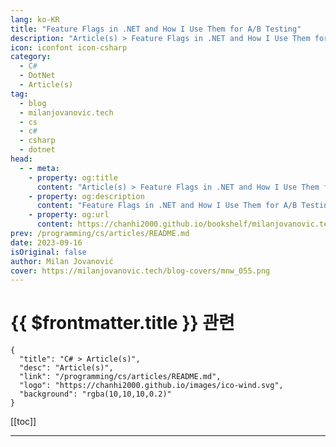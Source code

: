 ```yaml
---
lang: ko-KR
title: "Feature Flags in .NET and How I Use Them for A/B Testing"
description: "Article(s) > Feature Flags in .NET and How I Use Them for A/B Testing"
icon: iconfont icon-csharp
category: 
  - C#
  - DotNet
  - Article(s)
tag: 
  - blog
  - milanjovanovic.tech
  - cs
  - c#
  - csharp
  - dotnet
head:
  - - meta:
    - property: og:title
      content: "Article(s) > Feature Flags in .NET and How I Use Them for A/B Testing"
    - property: og:description
      content: "Feature Flags in .NET and How I Use Them for A/B Testing"
    - property: og:url
      content: https://chanhi2000.github.io/bookshelf/milanjovanovic.tech/feature-flags-in-dotnet-and-how-i-use-them-for-ab-testing.html
prev: /programming/cs/articles/README.md
date: 2023-09-16
isOriginal: false
author: Milan Jovanović
cover: https://milanjovanovic.tech/blog-covers/mnw_055.png
---
```


# {{ $frontmatter.title }} 관련

```component VPCard
{
  "title": "C# > Article(s)",
  "desc": "Article(s)",
  "link": "/programming/cs/articles/README.md",
  "logo": "https://chanhi2000.github.io/images/ico-wind.svg",
  "background": "rgba(10,10,10,0.2)"
}
```

[[toc]]

---

<SiteInfo
  name="Feature Flags in .NET and How I Use Them for A/B Testing"
  desc="The ability to conditionally turn features on or off in your application without redeploying the code is a powerful tool. It lets you quickly iterate on new features and frequently integrate your changes with the main branch. You can use feature flags to achieve this. Feature flags are a software development technique that allows you to wrap application features in a conditional statement. You can then toggle the feature on or off in runtime to control which features are enabled."
  url="https://milanjovanovic.tech/blog/feature-flags-in-dotnet-and-how-i-use-them-for-ab-testing/"
  logo="https://milanjovanovic.tech/profile_favicon.png"
  preview="https://milanjovanovic.tech/blog-covers/mnw_055.png"/>

<!-- TODO: 작성 -->

<!-- 
The ability to conditionally turn features on or off in your application without redeploying the code is a powerful tool.

It lets you quickly iterate on new features and frequently integrate your changes with the main branch.

You can use **feature flags** to achieve this.

**Feature flags** are a software development technique that allows you to wrap application features in a conditional statement.
You can then toggle the feature on or off in runtime to control which features are enabled.

We have a lot to cover in this week's newsletter:

- Feature flag fundamentals in .NET
<li>Feature filters and phased rollouts
<li>Trunk-based development
<li>A/B testing

Let's dive in!

---

## feature-flags-in-net"><a href="#feature-flags-in-net">Feature Flags In .NET

<a href="https://github.com/microsoft/FeatureManagement-Dotnet">Feature flags</a> provide a way for .NET and ASP.NET Core applications to turn features on or off dynamically.

To get started, you need to install the `Microsoft.FeatureManagement` library in your project:

```powershell
Install-Package Microsoft.FeatureManagement

```

This library will allow you to develop and expose application functionality based on features.
It's useful when you have special requirements when a new feature should be enabled and under what conditions.

The next step is to register the required services with dependency injection by calling `AddFeatureManagement`:

```cs
builder.Services.AddFeatureManagement();

```

And you are ready to create your first feature flag.
Feature flags are built on top of the .NET configuration system.
Any .NET configuration provider can act as the backbone for exposing feature flags.

Let's create a feature flag called `ClipArticleContent` in our `appsettings.json` file:

```json
"FeatureManagement": {
  "ClipArticleContent": false
}

```

By convention, feature flags have to be defined in the `FeatureManagement` configuration section.
But you can change this by providing a different configuration section when calling `AddFeatureManagement`.

Microsoft recommends exposing feature flags using enums and then consuming them with the `nameof` operator.
For example, you would write `nameof(FeatureFlags.ClipArticleContent)`.

However, I prefer defining feature flags as constants in a static class because it simplifies the usage.

```cs
// Using enums
public enum FeatureFlags
{
    ClipArticleContent = 1
}

// Using constants
public static class FeatureFlags
{
    public const string ClipArticleContent = "ClipArticleContent";
}

```

To check the feature flag state, you can use the `IFeatureManager` service.
In this example, if the `ClipArticleContent` feature flag is turned on, we will return only the first thirty characters of the article's content.

```cs
app.MapGet("articles/{id}", async (
    Guid id,
    IGetArticle query,
    IFeatureManager featureManager) =>
{
    var article = query.Execute(id);

<span class="code-line highlight-line">    if (await featureManager.IsEnabledAsync(FeatureFlags.ClipArticleContent))
    {
        article.Content = article.Content.Substring(0, 50);
    }

    return Results.Ok(article);
});

```

You can also apply feature flags on a controller or endpoint level using the `FeatureGate` attribute:

```cs
[FeatureGate(FeatureFlags.EnableArticlesApi)]
public class ArticlesController : Controller
{
   // ...
}

```

This covers the fundamentals of using feature flags, and now, let's tackle more advanced topics.

---

## feature-filters-and-phased-rollouts"><a href="#feature-filters-and-phased-rollouts">Feature Filters And Phased Rollouts

The feature flags I showed you in the previous section were like a simple on-off switch.
Although practical, you might want more flexibility from your feature flags.

The `Microsoft.FeatureManagement` package comes with a few built-in feature filters that allow you to create dynamic rules for enabling feature flags.

The available feature filters are
<a href="https://learn.microsoft.com/en-us/dotnet/api/microsoft.featuremanagement.featurefilters.percentagefilter?view=azure-dotnet">`Microsoft.Percentage`</a>,
<a href="https://learn.microsoft.com/en-us/dotnet/api/microsoft.featuremanagement.featurefilters.timewindowfilter?view=azure-dotnet">`Microsoft.TimeWindow`</a>
and <a href="https://learn.microsoft.com/en-us/dotnet/api/microsoft.featuremanagement.featurefilters.targetingfilter?view=azure-dotnet">`Microsoft.Targeting`</a>.

Here's an example of defining a `ShowArticlePreview` feature flag that uses a percentage filter:

```json
"FeatureFlags": {
  "ClipArticleContent": false,
<span class="code-line highlight-line">  "ShowArticlePreview": {
    "EnabledFor": [
      {
<span class="code-line highlight-line">        "Name": "Percentage",
        "Parameters": {
          "Value": 50
        }
      }
    ]
  }
}

```

This means the feature flag will be randomly turned on 50% of the time.
The downside is the same user might see different behavior on subsequent requests.
A more realistic scenario is to have the feature flag state be cached for the duration of the user's session.

To use the `PercentageFilter`, you need to enable it by calling `AddFeatureFilter`:

```cs
builder.Services.AddFeatureManagement().AddFeatureFilter<PercentageFilter>();

```

Another interesting feature filter is the `TargetingFilter`, which allows you to target specific users.
Targeting is used in phased rollouts, where you want to introduce a new feature to your users gradually.
You start by enabling the feature for a small percentage of users and slowly increase the rollout percentage while monitoring how the system responds.

---

## trunk-based-development-and-feature-flags"><a href="#trunk-based-development-and-feature-flags">Trunk-based Development and Feature Flags

<a href="https://trunkbaseddevelopment.com/">Trunk-based development</a> is a Git branching strategy where all developers work in short-lived branches or directly in the trunk, the main codebase.
The *"trunk"* is the main branch of your repository.
If you're using Git, it will be either the `main` or `master` branch.
Trunk-based development avoids the "merge hell" problem caused by long-lived branches.

So, how do feature flags fit into trunk-based development?

The only way to ensure the trunk is always releasable is to hide incomplete features behind feature flags.
You continue pushing changes to the trunk as you work on the feature while the feature flag remains turned off on the main branch.
When the feature is complete, you turn on the feature flag and release it to production.

<span style="box-sizing:border-box;display:inline-block;overflow:hidden;width:initial;height:initial;background:none;opacity:1;border:0;margin:0;padding:0;position:relative;max-width:100%"><span style="box-sizing:border-box;display:block;width:initial;height:initial;background:none;opacity:1;border:0;margin:0;padding:0;max-width:100%"><img style="display:block;max-width:100%;width:initial;height:initial;background:none;opacity:1;border:0;margin:0;padding:0" alt="" aria-hidden="true" src="data:image/svg+xml,%3csvg%20xmlns=%27http://www.w3.org/2000/svg%27%20version=%271.1%27%20width=%27900%27%20height=%27468%27/%3e"><img alt="Trunk based development." src="data:image/gif;base64,R0lGODlhAQABAIAAAAAAAP///yH5BAEAAAAALAAAAAABAAEAAAIBRAA7" decoding="async" data-nimg="intrinsic" style="position:absolute;top:0;left:0;bottom:0;right:0;box-sizing:border-box;padding:0;border:none;margin:auto;display:block;width:0;height:0;min-width:100%;max-width:100%;min-height:100%;max-height:100%"><noscript><img alt="Trunk based development." srcSet="/blogs/mnw_055/trunk_based_development.png?imwidth=1080 1x, /blogs/mnw_055/trunk_based_development.png?imwidth=1920 2x" src="/blogs/mnw_055/trunk_based_development.png?imwidth=1920" decoding="async" data-nimg="intrinsic" style="position:absolute;top:0;left:0;bottom:0;right:0;box-sizing:border-box;padding:0;border:none;margin:auto;display:block;width:0;height:0;min-width:100%;max-width:100%;min-height:100%;max-height:100%" loading="lazy"/></noscript>
---

## how-i-used-feature-flags-for-ab-testing-on-my-website"><a href="#how-i-used-feature-flags-for-ab-testing-on-my-website">How I Used Feature Flags for A/B Testing On My Website

A/B testing (split testing) is an experiment where two or more variants of a page (or feature) are shown randomly to users.
Statistical analysis is performed in the background to determine which variation performs better for a given conversion goal.

Here's an example A/B test I performed on my website:

<span style="box-sizing:border-box;display:inline-block;overflow:hidden;width:initial;height:initial;background:none;opacity:1;border:0;margin:0;padding:0;position:relative;max-width:100%"><span style="box-sizing:border-box;display:block;width:initial;height:initial;background:none;opacity:1;border:0;margin:0;padding:0;max-width:100%"><img style="display:block;max-width:100%;width:initial;height:initial;background:none;opacity:1;border:0;margin:0;padding:0" alt="" aria-hidden="true" src="data:image/svg+xml,%3csvg%20xmlns=%27http://www.w3.org/2000/svg%27%20version=%271.1%27%20width=%271400%27%20height=%271700%27/%3e"><img alt="Split test with two variants." src="data:image/gif;base64,R0lGODlhAQABAIAAAAAAAP///yH5BAEAAAAALAAAAAABAAEAAAIBRAA7" decoding="async" data-nimg="intrinsic" style="position:absolute;top:0;left:0;bottom:0;right:0;box-sizing:border-box;padding:0;border:none;margin:auto;display:block;width:0;height:0;min-width:100%;max-width:100%;min-height:100%;max-height:100%"><noscript><img alt="Split test with two variants." srcSet="/blogs/mnw_055/split_test.png?imwidth=1920 1x, /blogs/mnw_055/split_test.png?imwidth=3840 2x" src="/blogs/mnw_055/split_test.png?imwidth=3840" decoding="async" data-nimg="intrinsic" style="position:absolute;top:0;left:0;bottom:0;right:0;box-sizing:border-box;padding:0;border:none;margin:auto;display:block;width:0;height:0;min-width:100%;max-width:100%;min-height:100%;max-height:100%" loading="lazy"/></noscript>
The hypothesis was that removing the image and focusing on the benefits would make more people want to subscribe.
I measure this using the conversion rate, which is the number of people visiting the page divided by the number of people subscribing.

I'm using a platform called <a href="https://posthog.com">Posthog</a> to run experiments, which automatically calculates the results.

You can see that the *test* variant has a significantly higher conversion rate, so it becomes the winner of the A/B test.

<span style="box-sizing:border-box;display:inline-block;overflow:hidden;width:initial;height:initial;background:none;opacity:1;border:0;margin:0;padding:0;position:relative;max-width:100%"><span style="box-sizing:border-box;display:block;width:initial;height:initial;background:none;opacity:1;border:0;margin:0;padding:0;max-width:100%"><img style="display:block;max-width:100%;width:initial;height:initial;background:none;opacity:1;border:0;margin:0;padding:0" alt="" aria-hidden="true" src="data:image/svg+xml,%3csvg%20xmlns=%27http://www.w3.org/2000/svg%27%20version=%271.1%27%20width=%27907%27%20height=%27749%27/%3e"><img alt="Split test with two variants experiment results." src="data:image/gif;base64,R0lGODlhAQABAIAAAAAAAP///yH5BAEAAAAALAAAAAABAAEAAAIBRAA7" decoding="async" data-nimg="intrinsic" style="position:absolute;top:0;left:0;bottom:0;right:0;box-sizing:border-box;padding:0;border:none;margin:auto;display:block;width:0;height:0;min-width:100%;max-width:100%;min-height:100%;max-height:100%"><noscript><img alt="Split test with two variants experiment results." srcSet="/blogs/mnw_055/experiment_results.png?imwidth=1080 1x, /blogs/mnw_055/experiment_results.png?imwidth=1920 2x" src="/blogs/mnw_055/experiment_results.png?imwidth=1920" decoding="async" data-nimg="intrinsic" style="position:absolute;top:0;left:0;bottom:0;right:0;box-sizing:border-box;padding:0;border:none;margin:auto;display:block;width:0;height:0;min-width:100%;max-width:100%;min-height:100%;max-height:100%" loading="lazy"/></noscript>
---

## takeaway"><a href="#takeaway">Takeaway

The ability to dynamically turn features on or off without deploying the code is like a superpower.
Feature flags give you this ability with very little work.

You can work with feature flags in .NET by installing the `Microsoft.FeatureManagement` library.
Feature flags build on top of the .NET configuration system, and you can check the feature flag state using the `IFeatureManager` service.

Another use case for feature flags is A/B testing.
I run weekly experiments on my website, testing changes that will improve my conversion rate.
Feature flags help me decide which version of the website to show to the user.
And then, I can measure results based on the user's actions.

I also made a video about <a href="https://youtu.be/QVEUgIC7Wpo">**feature flagging in .NET,**</a> and you can watch it <a href="https://youtu.be/QVEUgIC7Wpo">**here**</a> if you want to learn more.

Hope this was valuable.

Stay awesome!

-->

